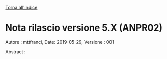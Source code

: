 [Torna all'indice](../index.md)

# Nota rilascio versione 5.X (ANPR02) #

Autore : mttfranci, Date: 2019-05-29, Versione : 001

Abstract : 
